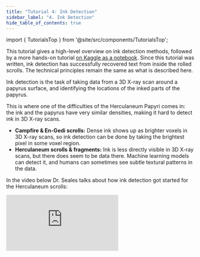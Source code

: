 ```yaml
---
title: "Tutorial 4: Ink Detection"
sidebar_label: "4. Ink Detection"
hide_table_of_contents: true
---
```


<head>
  <html data-theme="dark" />

  <meta
    name="description"
    content="A $1,000,000+ machine learning and computer vision competition"
  />

  <meta property="og:type" content="website" />
  <meta property="og:url" content="https://scrollprize.org" />
  <meta property="og:title" content="Vesuvius Challenge" />
  <meta
    property="og:description"
    content="A $1,000,000+ machine learning and computer vision competition"
  />
  <meta
    property="og:image"
    content="https://scrollprize.org/img/social/opengraph.jpg"
  />

  <meta property="twitter:card" content="summary_large_image" />
  <meta property="twitter:url" content="https://scrollprize.org" />
  <meta property="twitter:title" content="Vesuvius Challenge" />
  <meta
    property="twitter:description"
    content="A $1,000,000+ machine learning and computer vision competition"
  />
  <meta
    property="twitter:image"
    content="https://scrollprize.org/img/social/opengraph.jpg"
  />
</head>

import { TutorialsTop } from '@site/src/components/TutorialsTop';

<TutorialsTop highlightId={4} />

This tutorial gives a high-level overview on ink detection methods, followed by a more hands-on tutorial [on Kaggle as a notebook](https://www.kaggle.com/code/jpposma/vesuvius-challenge-ink-detection-tutorial).
Since this tutorial was written, ink detection has successfully recovered text from inside the rolled scrolls.
The technical principles remain the same as what is described here.

Ink detection is the task of taking data from a 3D X-ray scan around a papyrus surface, and identifying the locations of the inked parts of the papyrus.

This is where one of the difficulties of the Herculaneum Papyri comes in: the ink and the papyrus have very similar densities, making it hard to detect ink in 3D X-ray scans.

* **Campfire & En-Gedi scrolls:** Dense ink shows up as brighter voxels in 3D X-ray scans, so ink detection can be done by taking the brightest pixel in some voxel region.
* **Herculaneum scrolls & fragments:** Ink is less directly visible in 3D X-ray scans, but there does seem to be data there. Machine learning models can detect it, and humans can sometimes see subtle textural patterns in the data.

In the video below Dr. Seales talks about how ink detection got started for the Herculaneum scrolls:

<iframe className="w-[100%] aspect-video mb-4" src="https://www.youtube.com/embed/g-7-Xg75CCI?start=5930" title="YouTube video player" frameBorder="0" allow="accelerometer; autoplay; clipboard-write; encrypted-media; gyroscope; picture-in-picture; web-share" allowFullScreen/>

Not only can machine learning models detect the ink, on occasion we can see the ink directly in the 3D X-ray volumes. Here are some examples, with slices from the 3D surface volumes on the left, and infrared photos showing ink on the right (from the [data paper](https://arxiv.org/abs/2304.02084)):

<figure className="">
  <img src="/img/tutorials/ink2-alpha.png" />
</figure>

<figure className="">
  <img src="/img/tutorials/ink1-alpha.png" />

  <figcaption className="mt-0">Ink visible in 3D surface volumes (left: 3D volume slice; right: infrared photo), found by Stephen Parsons</figcaption>
</figure>

You have to look closely, but the shapes are visible!

Discoveries from the community have found widespread examples of visible ink like this inside the intact scrolls. In particular the [“crackle pattern”](https://caseyhandmer.wordpress.com/2023/08/05/reading-ancient-scrolls/) discovered by Casey Handmer has proven useful, and inspired a number of labeling approaches that successfully produce models capable of detecting ink in the scrolls.

For the purposes of the tutorial, we will use the fragment datasets, which contain ground truth ink labels made using infrared photography of the exposed writing on the surface.

At a high level, training on a fragment works like this:

<figure className="">
  <img src="/img/tutorials/ml-overview-alpha.png" />
</figure>

From a fragment (a) we obtain a 3D volume (b), from which we segment a mesh (c), around which we sample a surface volume (d). We also take an infrared photo (e) of the fragment, which we align (f) with the surface volume, and then manually turn into a binary label image (g).

We train this model by picking a pixel in the binary label image, and sampling a subvolume around the same coordinates from the surface volume. We then backpropagate the known label data to update the model weights:

<figure>
  <video autoPlay playsInline loop muted className="w-[100%] " poster="/img/tutorials/ink-training-anim3-dark.jpg">
    <source src="/img/tutorials/ink-training-anim3-dark.webm" type="video/webm"/>
    <source src="/img/tutorials/ink-training-anim3-dark.mp4" type="video/mp4"/>
  </video>
</figure>

We can then use the model to predict what a label image would have looked like, from different input data than you have trained on.

<figure>
  <video autoPlay playsInline loop muted className="w-[100%]" poster="/img/tutorials/ink-detection-anim3-dark.jpg">
    <source src="/img/tutorials/ink-detection-anim3-dark.webm" type="video/webm"/>
    <source src="/img/tutorials/ink-detection-anim3-dark.mp4" type="video/mp4"/>
  </video>
</figure>

Of course, in reality the label image on the right doesn’t come out perfectly. Stephen Parsons’ [ink-id](https://github.com/educelab/ink-id/) program is one example of an ML-based approach. It produces outputs like this (showing different training epochs in k-fold training/prediction):

<figure>
  <video autoPlay playsInline loop muted className="w-[100%] max-w-[238px]" poster="/img/landing/fragment-training2.jpg">
    <source src="/img/landing/fragment-training2.webm" type="video/webm"/>
    <source src="/img/landing/fragment-training2.mp4" type="video/mp4"/>
  </video>
  <figcaption className="mt-0">A model learning to detect ink on a fragment, showing different training epochs</figcaption>
</figure>

When running ink-id on all the public fragments, the results look like this (prediction left, infrared right):

<figure className="">
  <table className="w-[100%] max-w-[400px]">
    <tr><td className="w-50%"><img className="w-[100%]" src="/img/tutorials/f1_composite.png" /></td><td className="w-50%"><img className="w-[100%]" src="/img/tutorials/f1_ir.png" /></td></tr>
    <tr><td className="w-50%"><img className="w-[100%]" src="/img/tutorials/f2_composite.png" /></td><td className="w-50%"><img className="w-[100%]" src="/img/tutorials/f2_ir.png" /></td></tr>
    <tr><td className="w-50%"><img className="w-[100%]" src="/img/tutorials/f3_composite.png" /></td><td className="w-50%"><img className="w-[100%]" src="/img/tutorials/f3_ir.png" /></td></tr>
  </table>
  <figcaption className="mt-0">Predicted label images from ink-id (left); infrared photos (right)</figcaption>
</figure>

As you can see, some letters can be clearly seen, others not at all, and a lot of letters are somewhere in between. All fragments also have “hidden layers”: pieces of papyrus that are fused to the backs of the fragments. Running the machine model on those reveals some previously unseen letters:

<div className="flex flex-wrap items-end max-w-[500px] mb-4">
  <figure className="w-[33%]">
    <img src="/img/tutorials/f1_hidden_composite.png"/>
  </figure>
  <figure className="w-[33%]">
    <img src="/img/tutorials/f2_hidden_composite.png"/>
  </figure>
  <figure className="w-[33%]">
    <img src="/img/tutorials/f4_hidden_composite_partially_redacted.png"/>
  </figure>
  <figcaption className="mt-0">“Hidden layers” of papyrus, partially revealed by machine learning.</figcaption>
</div>

The [Ink Detection Progress Prize on Kaggle](https://www.kaggle.com/competitions/vesuvius-challenge-ink-detection/) was all about creating the best possible machine learning model for detecting ink within the fragments. Since then newer models have successfully uncovered ink in full scrolls (the [First Letters Prize](firstletters), and then the [2023 Grand Prize](grandprize)).

So how can a machine learning model detect ink? In the electron microscope images below (from the paper [From invisibility to readability: Recovering the ink of Herculaneum](https://journals.plos.org/plosone/article/file?id=10.1371/journal.pone.0215775&type=printable)), you can clearly see the difference between the inked and non-inked regions. We suspect that machine learning models are able to learn some of these features from the 3D X-ray scans.

<figure>
  <a href="/img/tutorials/sem.png" target="_blank"><img src="/img/tutorials/sem-alpha.png"  className="w-[100%]"/></a>
  <figcaption className="mt-0">Electron microscope pictures from the top (A and B) and the side (C) <a href="https://journals.plos.org/plosone/article?id=10.1371/journal.pone.0215775">(source)</a></figcaption>
</figure>

<div>The main challenges for ink detection are:</div>

* Model performance, getting more letters to be legible.
* Applying these models to the full scrolls.
* Reverse engineering the models to better understand the kind of patterns they are using to detect ink.
* Creating more ground truth data (e.g. “campfire scrolls” or synthetic data).

Now let’s create a model! This part of the tutorial is over [on Kaggle as a notebook](https://www.kaggle.com/code/jpposma/vesuvius-challenge-ink-detection-tutorial).

To run more advanced models on the [scroll segments](data_segments), check out the winning code from the [First Letters Prize](firstletters) and the [2023 Grand Prize](grandprize).

### Running the 2023 Grand Prize model

To run the Grand Prize winning model: 

1. Create a folder somewhere on your machine you'd like to store both the model and also the segment data and open a terminal from within it
2. Clone the Grand Prize repo:

```bash
git clone https://github.com/younader/Vesuvius-Grandprize-Winner.git
cd Vesuvius-Grandprize-Winner
```
3. Download and install anaconda or miniconda from: https://www.anaconda.com/download

4. Create a new Conda env and activate it

```bash
conda create -n vesuviusgp
conda activate vesuviusgp
```
5. Install the requirements

```bash
pip install -r requirements.txt
```

At this point you have the model and all the requirements on your pc. The current inference and training scripts use relative paths, all starting from the directory from which you cloned the repository.

What this means is that when you run the inference or training scripts, they are starting from that directory, and looking for the folders from there. 

The following directory structure is required, unless you want to modify the paths in the script. Note that the segment name and the _mask.png and _inklabels.png must match.  
.
└── Vesuvius-Grandprize-Winner-main/
    ├── eval_scrolls/
    │   └── segment1/
    │       ├── layers/
    │       │   └── 00.tif
    │       └── segment1_mask.png
    └── train_scrolls/
        └── segment1/
            ├── layers/
            │   └── 00.tif
            ├── segment1_mask.png
            └── segment1_inklabels.png

For inference; 
There are some defaults in the InferenceArgumentParser class, but it also accepts them as inputs

```bash
    segment_id: list[str] =['20230925002745'] #this accepts multiple segments, just keep in mind all these must exist in eval_scrolls, unless you change the segment_path
    segment_path:str='./eval_scrolls' #the path to the segments
    model_path:str= 'outputs/vesuvius/pretraining_all/vesuvius-models/valid_20230827161847_0_fr_i3depoch=7.ckpt' #the path to the checkpoint you downloaded or created and want to use for inference
    out_path:str="" #path to output predictions
    stride: int = 2 #the amount of pixels to skip when sliding the window, default is 2, you can run this up to 32 with no real difference in quality but a substantial increase to speed
    start_idx:int=15 
    workers: int = 4 #number of threads to use, increase or decrease depending on your specs, not to exceed number of threads avail
    batch_size: int = 512 #increase or decrease depending on hardware, would have some difficulty above 512 on regular consumer hardware. if you get CUDA: out of memoery errors, lower this or increase stride, or both
    size:int=64 #window size
    reverse:int=0 #use to reverse the order of the layers during inference
    device:str='cuda' #change to cpu or mps if on device with no gpu or apple device, respectively
```
these all can be passed as arguments. ex: `python inference_timesformer.py --segment_id 20231210121321 20231221180251 --segment_path $(pwd)/train_scrolls --model_path timesformer_wild15_20230702185753_0_fr_i3depoch=12.ckpt`

Advanced: to change the number of layers the model runs inference on, you must change the following:

```bash

    in the read_image_mask function, where it is defined

    read_image_mask(fragment_id,start_idx=18,end_idx=38,rotation=0) #modify the start_idx and the end_idx

    in the RegressionPLModel class, in the self.backbone=TimeSformer attributes,

    num_frames = 30 #change this to the number of images you want to use. TimeSformer is just treating each image as a frame in a video

```
For training: 

```bash

    in the CFG class,

    valid_id = '20230820203112' #change this to the segment you want to use as a validation segment

    in the get_train_valid_dataset function

    under for fragment_id_ink [] #insert the segments you want to use for training that you have located in train_scrolls, including your valid segment

    towards the bottom under fragments=['20231005123336'] #change this to include each valid segment you want to use in a fold, so for if you have 1 you will have 1 valid segment and it will run the number of defined epochs with that valid. if you have 2 here it will do 2 full training runs with two different valid sets

```



train_timesformer_og.py and train_timesformer_deduped.py do not accept any arguments, but most of the parameters are the same as described above.

